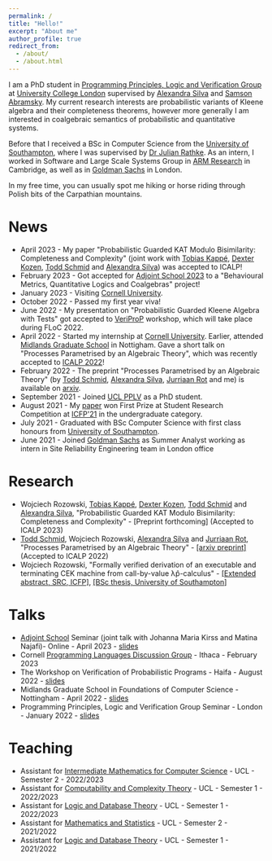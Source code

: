 ```yaml
---
permalink: /
title: "Hello!"
excerpt: "About me"
author_profile: true
redirect_from: 
  - /about/
  - /about.html
---
```


I am a PhD student in [Programming Principles, Logic and Verification Group](http://pplv.cs.ucl.ac.uk/welcome/) at [University College London](https://www.ucl.ac.uk/) supervised by [Alexandra Silva](https://alexandrasilva.org/#/main.html) and [Samson Abramsky](https://www.cs.ox.ac.uk/people/samson.abramsky/). My current research interests are probabilistic variants of Kleene algebra and their completeness theorems, however more generally I am interested in coalgebraic semantics of probabilistic and quantitative systems.

Before that I received a BSc in Computer Science from the [University of Southampton](https://www.ecs.soton.ac.uk/), where I was supervised by [Dr Julian Rathke](https://www.ecs.soton.ac.uk/people/jr1a06). As an intern, I worked in Software and Large Scale Systems Group in [ARM Research](https://www.arm.com/resources/research) in Cambridge, as well as in [Goldman Sachs](https://www.goldmansachs.com/careers/divisions/engineering/) in London.

In my free time, you can usually spot me hiking or horse riding through Polish bits of the Carpathian mountains.

News
====
* April 2023 - My paper "Probabilistic Guarded KAT Modulo Bisimilarity: Completeness and Complexity" (joint work with [Tobias Kappé](https://tobias.kap.pe), [Dexter Kozen](https://www.cs.cornell.edu/~kozen/), [Todd Schmid](https://toddtoddtodd.net) and [Alexandra Silva](https://alexandrasilva.org/#/main.html)) was accepted to ICALP!
* February 2023 - Got accepted for [Adjoint School 2023](https://adjointschool.com/2023.html) to a "Behavioural Metrics, Quantitative Logics and Coalgebras" project!
* January 2023 - Visiting [Cornell University](https://www.cs.cornell.edu/).
* October 2022 - Passed my first year viva!
* June 2022 - My presentation on "Probabilistic Guarded Kleene Algebra with Tests" got accepted to [VeriProP](https://veriprop.github.io/2022/) workshop, which will take place during FLoC 2022.
* April 2022 - Started my internship at [Cornell University](https://www.cs.cornell.edu/). Earlier, attended [Midlands Graduate School](http://www.cs.nott.ac.uk/MGS/) in Nottigham. Gave a short talk on "Processes Parametrised by an Algebraic Theory", which was recently accepted to [ICALP 2022](https://icalp2022.irif.fr/?page_id=85)!
* February 2022 - The preprint "Processes Parametrised by an Algebraic Theory" (by [Todd Schmid](https://fauxefox.github.io/toddwayneschmid/index.html), [Alexandra Silva](https://alexandrasilva.org/#/main.html), [Jurriaan Rot](http://jurriaan.creativecode.org/) and me) is available on [arxiv](https://arxiv.org/abs/2202.06901).
* September 2021 - Joined [UCL PPLV](http://pplv.cs.ucl.ac.uk/welcome/) as a PhD student.
* August 2021 - My [paper](https://github.com/wkrozowski/CEK-from-lambda-p-hat/blob/main/icfp21src-paper1.pdf) won First Prize at Student Research Competition at [ICFP'21](https://icfp21.sigplan.org/track/icfp-2021-student-research-competition#About) in the undergraduate category.
* July 2021 - Graduated with BSc Computer Science with first class honours from [University of Southampton](https://www.ecs.soton.ac.uk/).
* June 2021 - Joined  [Goldman Sachs](https://www.goldmansachs.com/careers/divisions/engineering/) as Summer Analyst working as intern in Site Reliability Engineering team in London office

Research
===
* Wojciech Rozowski, [Tobias Kappé](https://tobias.kap.pe), [Dexter Kozen](https://www.cs.cornell.edu/~kozen/), [Todd Schmid](https://toddtoddtodd.net) and [Alexandra Silva](https://alexandrasilva.org/#/main.html), "Probabilistic Guarded KAT Modulo Bisimilarity: Completeness and Complexity" - [Preprint forthcoming] (Accepted to ICALP 2023)
* [Todd Schmid](https://fauxefox.github.io/toddwayneschmid/index.html), Wojciech Rozowski, [Alexandra Silva](https://alexandrasilva.org/#/main.html) and [Jurriaan Rot](http://jurriaan.creativecode.org/), "Processes Parametrised by an Algebraic Theory" - [[arxiv preprint]](https://arxiv.org/abs/2202.06901) (Accepted to ICALP 2022)
* Wojciech Rozowski, "Formally verified derivation of an executable and terminating CEK machine from call-by-value λp̂-calculus" - [[Extended abstract, SRC, ICFP]](./files/icfp21src-paper1.pdf), [[BSc thesis, University of Southampton]](./files/report.pdf)

Talks
===
* [Adjoint School](https://adjointschool.com/2023.html) Seminar (joint talk with Johanna Maria Kirss and Matina Najafi)- Online - April 2023 - [slides](./files/adjoint.pdf)
* Cornell [Programming Languages Discussion Group](https://pl.cs.cornell.edu/pldg/2023sp/) - Ithaca - February 2023
* The Workshop on Verification of Probabilistic Programs - Haifa - August 2022 - [slides](./files/veriprop.pdf)
* Midlands Graduate School in Foundations of Computer Science - Nottingham - April 2022 - [slides](./files/MGS_Presentation.pdf)
* Programming Principles, Logic and Verification Group Seminar - London - January 2022 - [slides](./files/PPLV_presentation%20(7).pdf)

Teaching
===
* Assistant for [Intermediate Mathematics for Computer Science](https://www.ucl.ac.uk/module-catalogue/modules/intermediate-mathematics-for-computer-science-COMP0199) - UCL - Semester 2 - 2022/2023
* Assistant for [Computability and Complexity Theory](https://www.ucl.ac.uk/module-catalogue/modules/computability-and-complexity-theory/COMP0017) - UCL - Semester 1 - 2022/2023
* Assistant for [Logic and Database Theory](https://www.ucl.ac.uk/module-catalogue/modules/logic-and-database-theory/COMP0009) - UCL - Semester 1 - 2022/2023
* Assistant for [Mathematics and Statistics](https://www.ucl.ac.uk/module-catalogue/modules/logic-and-database-theory/COMP0011) - UCL - Semester 2 - 2021/2022
* Assistant for [Logic and Database Theory](https://www.ucl.ac.uk/module-catalogue/modules/logic-and-database-theory/COMP0009) - UCL - Semester 1 - 2021/2022
